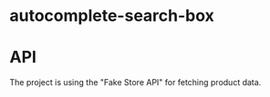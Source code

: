 # autocomplete-search-box

# API

The project is using the "Fake Store API" for fetching product data.
